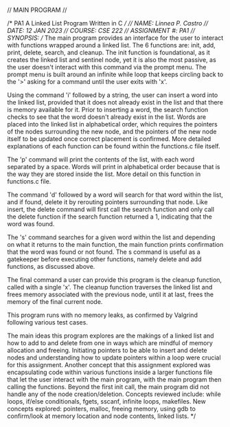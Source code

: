 // MAIN PROGRAM //

/* PA1 A Linked List Program Written in C */
// NAME: Linnea P. Castro
// DATE: 12 JAN 2023
// COURSE: CSE 222
// ASSIGNMENT #: PA1
// SYNOPSIS:
/*
The main program provides an interface for the user to interact with functions wrapped around a linked list. The 6 functions are:
init, add, print, delete, search, and cleanup.  The init function is foundational, as it creates the linked list and sentinel
node, yet it is also the most passive, as the user doesn't interact with this command via the prompt menu.  The prompt menu is 
built around an infinite while loop that keeps circling back to the '>' asking for a command until the user exits with 'x'.  

Using the command 'i' followed by a string, the user can insert a word into the linked list, provided that it does not already exist in the list and 
that there is memory available for it.  Prior to inserting a word, the search function checks to see that the word doesn't already
exist in the list. Words are placed into the linked list in alphabetical order, which requires the pointers of the nodes surrounding the new node,
and the pointers of the new node itself to be updated once correct placement is confirmed.  More detailed explanations of each function
can be found within the functions.c file itself. 

The 'p' command will print the contents of the list, with each word separated by a space.  Words will print in alphabetical order
because that is the way they are stored inside the list.  More detail on this function in functions.c file.

The command 'd' followed by a word will search for that word within the list, and if found, delete it by rerouting pointers surrounding that
node.  Like insert, the delete command will first call the search function and only call the delete function if the search function returned
a 1, indicating that the word was found.  

The 's' command searches for a given word within the list and depending on what it returns to the main function, the main function prints
confirmation that the word was found or not found.  The s command is useful as a gatekeeper before executing other functions, namely delete and 
add functions, as discussed above.  

The final command a user can provide this program is the cleanup function, called with a single 'x'.  The cleanup function traverses the linked
list and frees memory associated with the previous node, until it at last, frees the memory of the final current node.  

This program runs with no memory leaks, as confirmed by Valgrind following various test cases.  

The main ideas this program explores are the makings of a linked list and how to add to and delete from one in ways which are mindful of memory
allocation and freeing.  Initiating pointers to be able to insert and delete nodes and understanding how to update pointers within a loop were crucial
for this assignment.  Another concept that this assignment explored was encapsulating code within various functions inside a larger functions file 
that let the user interact with the main program, with the main program then calling the functions.  Beyond the first init call, the main
program did not handle any of the node creation/deletion.  Concepts reviewed include: while loops, if/else conditionals, fgets, sscanf, infinite loops,
makefiles.  New concepts explored: pointers, malloc, freeing memory, using gdb to confirm/look at memory location and node contents, linked lists.
*/
